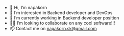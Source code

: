 - 👋 Hi, I’m napakorn
- 👀 I’m interested in Backend developer and DevOps
- 🌱 I’m currently working in Backend developer position
- 🤝🏻 I’m looking to collaborate on any cool software!!!
- 📫 Contact me on napakorn.sk@gmail.com

<!---
napakornsk/napakornsk is a ✨ special ✨ repository because its `README.md` (this file) appears on your GitHub profile.
You can click the Preview link to take a look at your changes.
--->

